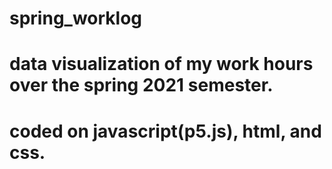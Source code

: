 # spring_worklog
# data visualization of my work hours over the spring 2021 semester. 
# coded on javascript(p5.js), html, and css.
